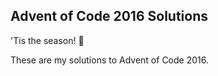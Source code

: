 ## Advent of Code 2016 Solutions
'Tis the season! :gift: 

These are my solutions to Advent of Code 2016.
